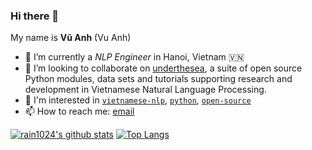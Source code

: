 ### Hi there 👋

<!--
**rain1024/rain1024** is a ✨ _special_ ✨ repository because its `README.md` (this file) appears on your GitHub profile.

Here are some ideas to get you started:

- 🔭 I’m currently working on ...
- 🌱 I’m currently learning ...
- 👯 I’m looking to collaborate on ...
- 🤔 I’m looking for help with ...
- 💬 Ask me about ...
- 📫 How to reach me: ...
- 😄 Pronouns: ...
- ⚡ Fun fact: ...
-->

My name is **Vũ Anh** (Vu Anh)

- 🔭 I’m currently a *NLP Engineer* in Hanoi, Vietnam 🇻🇳
- 👯 I’m looking to collaborate on [underthesea](https://github.com/undertheseanlp/underthesea), a suite of open source Python modules, data sets and tutorials supporting research and development in Vietnamese Natural Language Processing.
- 💬 I'm interested in [`vietnamese-nlp`](https://github.com/topics/vietnamese-nlp), [`python`](https://github.com/topics/python), [`open-source`](https://github.com/topics/open-source)
- 📫 How to reach me: [email](anhv.ict91@gmail.com)


[![rain1024's github stats](https://github-readme-stats.vercel.app/api?username=rain1024&hide=issues&show_icons=true)](https://github.com/rain1024)
[![Top Langs](https://github-readme-stats.vercel.app/api/top-langs/?username=rain1024&layout=compact)](https://github.com/rain1024)
